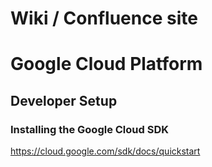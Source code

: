 # Wiki / Confluence site

# Google Cloud Platform

## Developer Setup
### Installing the Google Cloud SDK

https://cloud.google.com/sdk/docs/quickstart


